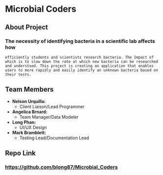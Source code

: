 # Microbial Coders
## **About Project**
  ### The necessity of identifying bacteria in a scientific lab affects how 
	efficiently students and scientists research bacteria. The Impact of 
	which is to slow down the rate at which new bacteria can be researched 
	and understood. This project is creating an application that enables 
	users to more rapidly and easily identify an unknown bacteria based on 
	their tests.
## **Team Members** 
  * **Nelson Urquilla:** 
    - Client Liaison/Lead Programmer
  * **Angelica Brnard:** 
    - Team Manager/Data Modeler
  * **Long Phan:** 
    - UI/UX Design
  * **Mark Bramblett:** 
    - Testing Lead/Documentation Lead
## **Repo Link**
  ### https://github.com/blong87/Microbial_Coders


